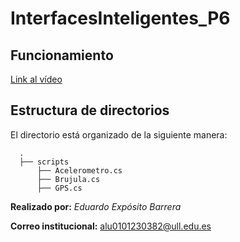 # InterfacesInteligentes_P6

## Funcionamiento
[Link al vídeo](https://drive.google.com/file/d/1vdpYBNdYYvVvpc-05PjH2noHIrIN2qqM/view?usp=sharing)

## Estructura de directorios
El directorio está organizado de la siguiente manera:
  
      .
      ├── scripts
          ├── Acelerometro.cs
          ├── Brujula.cs
          ├── GPS.cs
          
**Realizado por:** *Eduardo Expósito Barrera*

**Correo institucional:** alu0101230382@ull.edu.es

